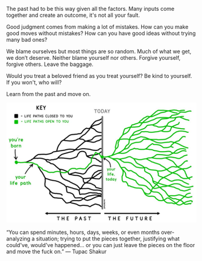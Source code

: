 ---
---

The past had to be this way given all the factors. Many inputs come together and create an outcome, it's not all your fault. 

Good judgment comes from making a lot of mistakes. How can you make good moves without mistakes? How can you have good ideas without trying many bad ones?

We blame ourselves but most things are so random. Much of what we get, we don’t deserve. 
Neither blame yourself nor others. Forgive yourself, forgive others. Leave the baggage. 

Would you treat a beloved friend as you treat yourself? Be kind to yourself. If you won't, who will? 

Learn from the past and move on. 

![](/assets/static/img/life-paths.jpeg)

“You can spend minutes, hours, days, weeks, or even months over-analyzing a situation; trying to put the pieces together, justifying what could've, would've happened... or you can just leave the pieces on the floor and move the fuck on.”
― Tupac Shakur
